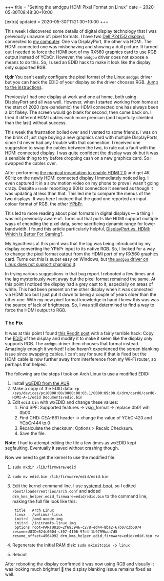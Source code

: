 +++
title = "Setting the amdgpu HDMI Pixel Format on Linux"
date = 2020-05-30T08:48:30+10:00

[extra]
updated = 2020-05-30T11:21:30+10:00
+++

This week I discovered some details of digital display technology that I was
previously unaware of: pixel formats. I have two [Dell P2415Q displays][P2415Q]
connected to [my computer][ryzen9-pc]. One via DisplayPort, the other via HDMI.
The HDMI connected one was misbehaving and showing a dull picture. It turned
out I needed to force the HDMI port of my RX560 graphics card to use RGB output
instead of YCbCr. However, the `amdgpu` driver does not expose a means to do
this. So, I used an EDID hack to make it look like the display only supported
RGB.

<!-- more -->

**tl;dr** You can't easily configure the pixel format of the Linux `amdgpu`
driver but you can hack the EDID of your display so the driver chooses RGB.
[Jump to the instructions](#the-fix).

Previously I had one display at work and one at home, both using DisplayPort
and all was well. However, when I started working from home at the start of
2020 (pre-pandemic) the HDMI connected one has always been a bit flakey. The
screen would go blank for second, then come back on. I tried 3 different HDMI
cables each more premium (and hopefully shielded than the last) without
success.

This week the frustration boiled over and I vented to some friends. I was on
the brink of just rage buying a new graphics card with multiple DisplayPorts,
since I'd never had any trouble with that connection. I received one suggestion
to swap the cables between the two, to rule out a fault with the HDMI connected
display. I was quite confident the display was ok but it was a sensible thing
to try before dropping cash on a new graphics card. So I swapped the cables
over.

After performing [the magical incantation to enable HDMI 2.0][incantation] and
get 4K 60Hz on the newly HDMI connected display I immediately noticed lag. I
even captured it in a slow motion video on my phone to prove I wasn't going
crazy. Despite `xrandr` reporting a 60Hz connection it seemed as though it was
updating at less than that. This led me to compare the menus of the two
displays. It was here I noticed that the good one reported an input colour
format of RGB, the other [YPbPr].

This led to more reading about pixel formats in digital displays — a thing I
was not previously aware of. Turns out that ports like HDMI support multiple
ways of encoding the pixel data, some sacrificing dynamic range for lower
bandwidth. I found this article particularly helpful,
[DisplayPort vs. HDMI: Which Is Better For Gaming?](https://www.tomshardware.com/features/displayport-vs-hdmi-better-for-gaming).

My hypothesis at this point was that the lag was being introduced by my display
converting the YPbPr input to its native RGB. So, I looked for a way to change
the pixel format output from the HDMI port of my RX560 graphics card. Turns out
this is super easy on Windows, but [the `amdgpu` driver on Linux does not
support changing it][amdgpu-bug].

In trying various suggestions in that bug report I rebooted a few times and the
lag mysteriously went away but the pixel format remained the same. At this
point I noticed the display had a grey cast to it, especially on areas of
white. This had been present on the other display when it was connected via
HDMI too but I just put it down to being a couple of years older than the other
one. With my new pixel format knowledge in hand I knew this was was the source
of lack of brightness. So, I was still determined to find a way to force the
HDMI output to RGB.

### The Fix

It was at this point I found [this Reddit post][reddit-pixel-format] with a
fairly terrible hack: Copy the [EDID] of the display and modify it to make it
seem like the display only supports RGB. The `amdgpu` driver then chooses that
format instead.  Amazingly enough it worked! I also haven't experienced the
screen blanking issue since swapping cables. I can't say for sure if that is
fixed but the HDMI cable is now further away from interference from my Wi-Fi
router, so perhaps that helped.

The following are the steps I took on Arch Linux to use a modified EDID:

1. Install [wxEDID from the AUR][wxEDID].
1. Make a copy of the EDID data: `cp /sys/devices/pci0000:00/0000:00:03.1/0000:09:00.0/drm/card0/card0-HDMI-A-1/edid Documents/edid.bin`
1. Edit `edid.bin` with wxEDID and change these values:
   1. Find SPF: Supported features -> vsig_format -> replace 0b01 wih 0b00
   1. Find CHD: CEA-861 header -> change the value of YCbCr420 and YCbCr444 to 0
   1. Recalculate the checksum: Options > Recalc Checksum.
   1. Save the file.

**Note:** I had to attempt editing the file a few times as wxEDID kept
segfaulting. Eventually it saved without crashing though.

Now we need to get the kernel to use the modified file:

1. `sudo mkdir /lib/firmware/edid`
1. `sudo mv edid.bin /lib/firmware/edid/edid.bin`
1. Edit the kernel command line. I use [systemd-boot], so I edited `/boot/loader/entries/arch.conf` and added `drm_kms_helper.edid_firmware=edid/edid.bin` to the command line, making the full file look like this:

        title   Arch Linux
        linux   /vmlinuz-linux
        initrd  /amd-ucode.img
        initrd  /initramfs-linux.img
        options root=PARTUUID=2f693946-c278-ed44-8ba2-67b07c3b6074 resume=UUID=524c0604-c307-4106-97e4-1b9799baa7d5 resume_offset=4564992 drm_kms_helper.edid_firmware=edid/edid.bin rw

1. Regenerate the initial RAM disk: `sudo mkinitcpio -p linux`
1. Reboot

After rebooting the display confirmed it was now using RGB and visually it was
looking much brighter! 🤞 the display blanking issue remains fixed as well.

[P2415Q]: https://www.dell.com/en-au/shop/dell-24-ultra-hd-4k-monitor-p2415q/apd/210-anfp/monitors-monitor-accessories
[ryzen9-pc]: https://bitcannon.net/page/ryzen9-pc/
[incantation]: https://www.dell.com/support/article/en-au/sln306595/setting-up-the-p2415q-p2715q-monitors-with-hdmi-2-0-that-support-4k-x-2k-60hz?lang=en
[amdgpu-bug]: https://gitlab.freedesktop.org/drm/amd/-/issues/476
[YPbPr]: https://en.wikipedia.org/wiki/YPbPr
[reddit-pixel-format]: https://www.reddit.com/r/Amd/comments/8bwul6/how_to_switch_the_pixel_format_for_amdgpu_on_linux/dxaef7a/
[EDID]: https://en.wikipedia.org/wiki/Extended_Display_Identification_Data
[wxEDID]: https://aur.archlinux.org/packages/wxedid
[systemd-boot]: https://wiki.archlinux.org/index.php/Systemd-boot
